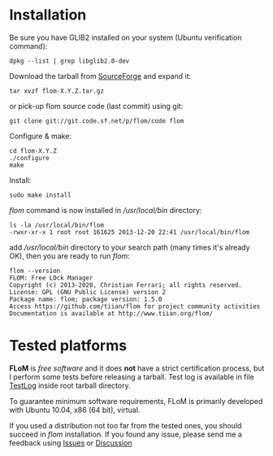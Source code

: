 # Installation

Be sure you have GLIB2 installed on your system (Ubuntu verification command):

    dpkg --list | grep libglib2.0-dev

Download the tarball from [SourceForge](https://sourceforge.net/projects/flom/files/) and expand it:

    tar xvzf flom-X.Y.Z.tar.gz

or pick-up flom source code (last commit) using git:

    git clone git://git.code.sf.net/p/flom/code flom

Configure & make:

    cd flom-X.Y.Z    
    ./configure
    make

Install:

    sudo make install

*flom* command is now installed in */usr/local/bin* directory:

    ls -la /usr/local/bin/flom
    -rwxr-xr-x 1 root root 161625 2013-12-20 22:41 /usr/local/bin/flom

add */usr/local/bin* directory to your search path (many times it's already OK), then you are ready to run *flom*:

    flom --version
    FLOM: Free LOck Manager
    Copyright (c) 2013-2020, Christian Ferrari; all rights reserved.
    License: GPL (GNU Public License) version 2
    Package name: flom; package version: 1.5.0
    Access https://github.com/tiian/flom for project community activities
    Documentation is available at http://www.tiian.org/flom/

# Tested platforms

**FLoM** is *free software* and it does **not** have a strict certification process, but I perform some tests before releasing a tarball.
Test log is available in file [TestLog](https://github.com/tiian/flom/blob/master/TestLog) inside root tarball directory.

To guarantee minimum software requirements, FLoM is primarily developed with Ubuntu 10.04, x86 (64 bit), virtual.

If you used a distribution not too far from the tested ones, you should succeed in *flom* installation.
If you found any issue, please send me a feedback using [Issues](https://github.com/tiian/flom/issues) or [Discussion](https://sourceforge.net/p/flom/discussion/)
